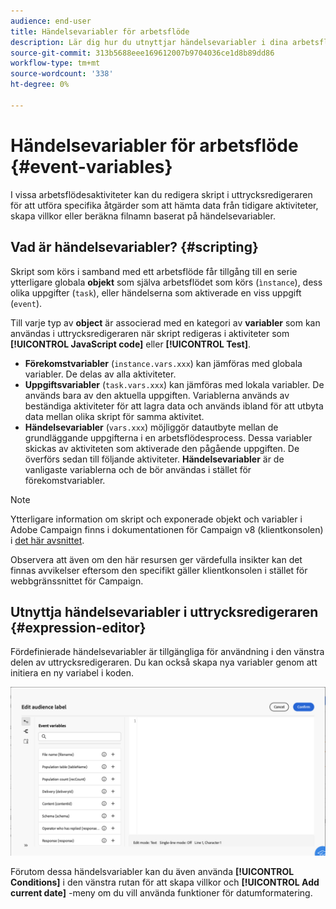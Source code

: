 ```yaml
---
audience: end-user
title: Händelsevariabler för arbetsflöde
description: Lär dig hur du utnyttjar händelsevariabler i dina arbetsflöden.
source-git-commit: 313b5688eee169612007b9704036ce1d8b89dd86
workflow-type: tm+mt
source-wordcount: '338'
ht-degree: 0%

---
```


# Händelsevariabler för arbetsflöde {#event-variables}

I vissa arbetsflödesaktiviteter kan du redigera skript i uttrycksredigeraren för att utföra specifika åtgärder som att hämta data från tidigare aktiviteter, skapa villkor eller beräkna filnamn baserat på händelsevariabler.

## Vad är händelsevariabler? {#scripting}

Skript som körs i samband med ett arbetsflöde får tillgång till en serie ytterligare globala **objekt** som själva arbetsflödet som körs (`ìnstance`), dess olika uppgifter (`task`), eller händelserna som aktiverade en viss uppgift (`event`).

Till varje typ av **object** är associerad med en kategori av **variabler** som kan användas i uttrycksredigeraren när skript redigeras i aktiviteter som **[!UICONTROL JavaScript code]** eller **[!UICONTROL Test]**.

* **Förekomstvariabler** (`instance.vars.xxx`) kan jämföras med globala variabler. De delas av alla aktiviteter.
* **Uppgiftsvariabler** (`task.vars.xxx`) kan jämföras med lokala variabler. De används bara av den aktuella uppgiften. Variablerna används av beständiga aktiviteter för att lagra data och används ibland för att utbyta data mellan olika skript för samma aktivitet.
* **Händelsevariabler** (`vars.xxx`) möjliggör datautbyte mellan de grundläggande uppgifterna i en arbetsflödesprocess. Dessa variabler skickas av aktiviteten som aktiverade den pågående uppgiften. De överförs sedan till följande aktiviteter. **Händelsevariabler** är de vanligaste variablerna och de bör användas i stället för förekomstvariabler.

>[!NOTE]
>
>Ytterligare information om skript och exponerade objekt och variabler i Adobe Campaign finns i dokumentationen för Campaign v8 (klientkonsolen) i [det här avsnittet](https://experienceleague.adobe.com/en/docs/campaign/automation/workflows/advanced-management/javascript-scripts-and-templates).
>
>Observera att även om den här resursen ger värdefulla insikter kan det finnas avvikelser eftersom den specifikt gäller klientkonsolen i stället för webbgränssnittet för Campaign.

## Utnyttja händelsevariabler i uttrycksredigeraren {#expression-editor}

Fördefinierade händelsevariabler är tillgängliga för användning i den vänstra delen av uttrycksredigeraren. Du kan också skapa nya variabler genom att initiera en ny variabel i koden.

![](assets/event-variables.png)

Förutom dessa händelsvariabler kan du även använda **[!UICONTROL Conditions]** i den vänstra rutan för att skapa villkor och **[!UICONTROL Add current date]** -meny om du vill använda funktioner för datumformatering.
